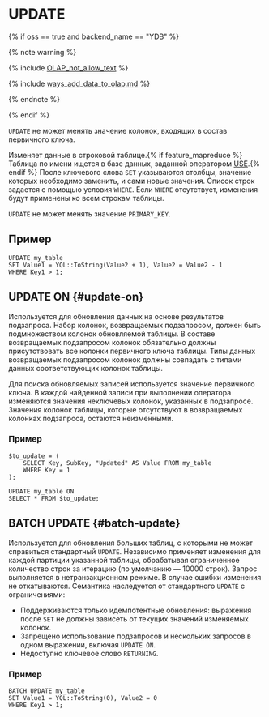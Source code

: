 
# UPDATE

{% if oss == true and backend_name == "YDB" %}

{% note warning %}

{% include [OLAP_not_allow_text](../../../_includes/not_allow_for_olap_text.md) %}

{% include [ways_add_data_to_olap.md](../../../_includes/ways_add_data_to_olap.md) %}

{% endnote %}

{% endif %}

`UPDATE` не может менять значение колонок, входящих в состав первичного ключа.

Изменяет данные в строковой таблице.{% if feature_mapreduce %} Таблица по имени ищется в базе данных, заданной оператором [USE](use.md).{% endif %} После ключевого слова `SET` указываются столбцы, значение которых необходимо заменить, и сами новые значения. Список строк задается с помощью условия `WHERE`. Если `WHERE` отсутствует, изменения будут применены ко всем строкам таблицы.

`UPDATE` не может менять значение `PRIMARY_KEY`.

## Пример

```yql
UPDATE my_table
SET Value1 = YQL::ToString(Value2 + 1), Value2 = Value2 - 1
WHERE Key1 > 1;
```

## UPDATE ON {#update-on}

Используется для обновления данных на основе результатов подзапроса. Набор колонок, возвращаемых подзапросом, должен быть подмножеством колонок обновляемой таблицы. В составе возвращаемых подзапросом колонок обязательно должны присутствовать все колонки первичного ключа таблицы. Типы данных возвращаемых подзапросом колонок должны совпадать с типами данных соответствующих колонок таблицы.

Для поиска обновляемых записей используется значение первичного ключа. В каждой найденной записи при выполнении оператора изменяются значения неключевых колонок, указанных в подзапросе. Значения колонок таблицы, которые отсутствуют в возвращаемых колонках подзапроса, остаются неизменными.

### Пример

```yql
$to_update = (
    SELECT Key, SubKey, "Updated" AS Value FROM my_table
    WHERE Key = 1
);

UPDATE my_table ON
SELECT * FROM $to_update;
```

## BATCH UPDATE {#batch-update}

Используется для обновления больших таблиц, с которыми не может справиться стандартный `UPDATE`. Независимо применяет изменения для каждой партиции указанной таблицы, обрабатывая ограниченное количество строк за итерацию (по умолчанию — 10000 строк). Запрос выполняется в нетранзакционном режиме. В случае ошибки изменения не откатываются. Семантика наследуется от стандартного `UPDATE` с ограничениями:

* Поддерживаются только идемпотентные обновления: выражения после `SET` не должны зависеть от текущих значений изменяемых колонок.
* Запрещено использование подзапросов и нескольких запросов в одном выражении, включая `UPDATE ON`.
* Недоступно ключевое слово `RETURNING`.

### Пример

```yql
BATCH UPDATE my_table
SET Value1 = YQL::ToString(0), Value2 = 0
WHERE Key1 > 1;
```
